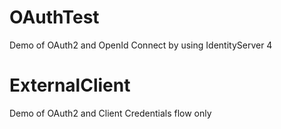 # OAuthTest
Demo of OAuth2 and OpenId Connect by using IdentityServer 4

# ExternalClient
Demo of OAuth2 and Client Credentials flow only